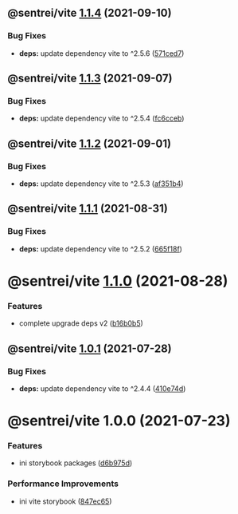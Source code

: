 ## @sentrei/vite [1.1.4](https://github.com/sentrei/sentrei/compare/@sentrei/vite@1.1.3...@sentrei/vite@1.1.4) (2021-09-10)

### Bug Fixes

- **deps:** update dependency vite to ^2.5.6 ([571ced7](https://github.com/sentrei/sentrei/commit/571ced75074c0ea43aab7cd27a94585115ba0511))

## @sentrei/vite [1.1.3](https://github.com/sentrei/sentrei/compare/@sentrei/vite@1.1.2...@sentrei/vite@1.1.3) (2021-09-07)

### Bug Fixes

- **deps:** update dependency vite to ^2.5.4 ([fc6cceb](https://github.com/sentrei/sentrei/commit/fc6ccebd3a1266f3ebe7b960dd4584d427323fbb))

## @sentrei/vite [1.1.2](https://github.com/sentrei/sentrei/compare/@sentrei/vite@1.1.1...@sentrei/vite@1.1.2) (2021-09-01)

### Bug Fixes

- **deps:** update dependency vite to ^2.5.3 ([af351b4](https://github.com/sentrei/sentrei/commit/af351b4bcd6d9fb0cf23f5a225259b83b445bb17))

## @sentrei/vite [1.1.1](https://github.com/sentrei/sentrei/compare/@sentrei/vite@1.1.0...@sentrei/vite@1.1.1) (2021-08-31)

### Bug Fixes

- **deps:** update dependency vite to ^2.5.2 ([665f18f](https://github.com/sentrei/sentrei/commit/665f18f960063f719d60f7b788088b1796c03f41))

# @sentrei/vite [1.1.0](https://github.com/sentrei/sentrei/compare/@sentrei/vite@1.0.1...@sentrei/vite@1.1.0) (2021-08-28)

### Features

- complete upgrade deps v2 ([b16b0b5](https://github.com/sentrei/sentrei/commit/b16b0b5f5a858a518669c1e9d44615a00c686431))

## @sentrei/vite [1.0.1](https://github.com/sentrei/sentrei/compare/@sentrei/vite@1.0.0...@sentrei/vite@1.0.1) (2021-07-28)

### Bug Fixes

- **deps:** update dependency vite to ^2.4.4 ([410e74d](https://github.com/sentrei/sentrei/commit/410e74dd520c524918cf37d9e76399483ffc7d06))

# @sentrei/vite 1.0.0 (2021-07-23)

### Features

- ini storybook packages ([d6b975d](https://github.com/sentrei/sentrei/commit/d6b975d14173ecf47968d90bc9bd932be00c752b))

### Performance Improvements

- ini vite storybook ([847ec65](https://github.com/sentrei/sentrei/commit/847ec65f8c943527ba26e83fc389e03590b3686c))
